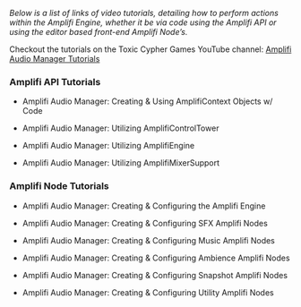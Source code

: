 _Below is a list of links of video tutorials, detailing how to perform actions within the Amplifi Engine, whether it be via code using the Amplifi API or using the editor based front-end Amplifi Node’s._

Checkout the tutorials on the Toxic Cypher Games YouTube channel: [Amplifi Audio Manager Tutorials](https://www.youtube.com/playlist?list=PL8R5-DtJm_v84E3iv5IYW4FXdVYWmOnRQ)

### Amplifi API Tutorials

*   Amplifi Audio Manager: Creating & Using AmplifiContext Objects w/ Code
    
*   Amplifi Audio Manager: Utilizing AmplifiControlTower
    
*   Amplifi Audio Manager: Utilizing AmplifiEngine
    
*   Amplifi Audio Manager: Utilizing AmplifiMixerSupport
    

### Amplifi Node Tutorials

*   Amplifi Audio Manager: Creating & Configuring the Amplifi Engine
    
*   Amplifi Audio Manager: Creating & Configuring SFX Amplifi Nodes
    
*   Amplifi Audio Manager: Creating & Configuring Music Amplifi Nodes
    
*   Amplifi Audio Manager: Creating & Configuring Ambience Amplifi Nodes
    
*   Amplifi Audio Manager: Creating & Configuring Snapshot Amplifi Nodes
    
*   Amplifi Audio Manager: Creating & Configuring Utility Amplifi Nodes
